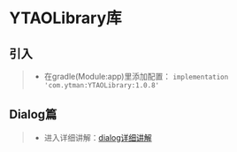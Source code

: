 # YTAOLibrary库

## 引入

> - 在gradle(Module:app)里添加配置：
` implementation 'com.ytman:YTAOLibrary:1.0.8' `


## Dialog篇
> - 进入详细讲解：[dialog详细讲解](https://github.com/CNAD666/YTAOLibrary/blob/master/README/dialogDetails.md)
